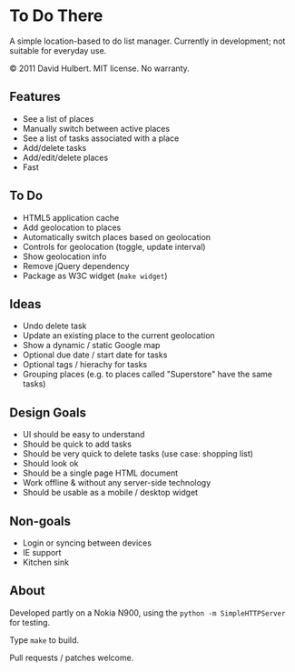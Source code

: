 # To Do There

A simple location-based to do list manager. Currently in development; not suitable for everyday use.

© 2011 David Hulbert. MIT license. No warranty.

## Features

* See a list of places
* Manually switch between active places
* See a list of tasks associated with a place
* Add/delete tasks
* Add/edit/delete places
* Fast

## To Do

* HTML5 application cache
* Add geolocation to places
* Automatically switch places based on geolocation
* Controls for geolocation (toggle, update interval)
* Show geolocation info
* Remove jQuery dependency
* Package as W3C widget (`make widget`)

## Ideas

* Undo delete task
* Update an existing place to the current geolocation
* Show a dynamic / static Google map
* Optional due date / start date for tasks
* Optional tags / hierachy for tasks
* Grouping places (e.g. to places called "Superstore" have the same tasks)

## Design Goals

* UI should be easy to understand
* Should be quick to add tasks
* Should be very quick to delete tasks (use case: shopping list)
* Should look ok
* Should be a single page HTML document
* Work offline & without any server-side technology
* Should be usable as a mobile / desktop widget

## Non-goals

* Login or syncing between devices
* IE support
* Kitchen sink

## About

Developed partly on a Nokia N900, using the `python -m SimpleHTTPServer` for testing.

Type `make` to build.

Pull requests / patches welcome.
